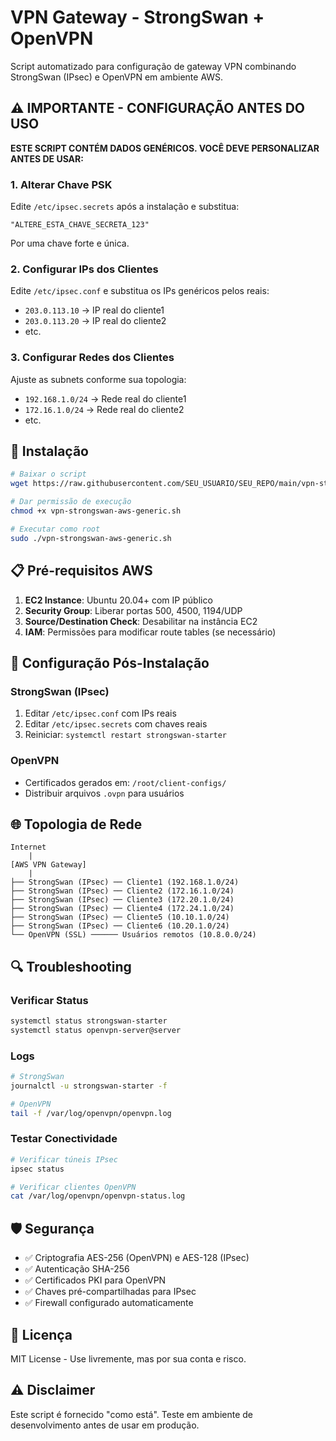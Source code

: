 # VPN Gateway - StrongSwan + OpenVPN

Script automatizado para configuração de gateway VPN combinando StrongSwan (IPsec) e OpenVPN em ambiente AWS.

## ⚠️ IMPORTANTE - CONFIGURAÇÃO ANTES DO USO

**ESTE SCRIPT CONTÉM DADOS GENÉRICOS. VOCÊ DEVE PERSONALIZAR ANTES DE USAR:**

### 1. Alterar Chave PSK
Edite `/etc/ipsec.secrets` após a instalação e substitua:
```
"ALTERE_ESTA_CHAVE_SECRETA_123"
```
Por uma chave forte e única.

### 2. Configurar IPs dos Clientes
Edite `/etc/ipsec.conf` e substitua os IPs genéricos pelos reais:
- `203.0.113.10` → IP real do cliente1
- `203.0.113.20` → IP real do cliente2
- etc.

### 3. Configurar Redes dos Clientes
Ajuste as subnets conforme sua topologia:
- `192.168.1.0/24` → Rede real do cliente1
- `172.16.1.0/24` → Rede real do cliente2
- etc.

## 🚀 Instalação

```bash
# Baixar o script
wget https://raw.githubusercontent.com/SEU_USUARIO/SEU_REPO/main/vpn-strongswan-aws-generic.sh

# Dar permissão de execução
chmod +x vpn-strongswan-aws-generic.sh

# Executar como root
sudo ./vpn-strongswan-aws-generic.sh
```

## 📋 Pré-requisitos AWS

1. **EC2 Instance**: Ubuntu 20.04+ com IP público
2. **Security Group**: Liberar portas 500, 4500, 1194/UDP
3. **Source/Destination Check**: Desabilitar na instância EC2
4. **IAM**: Permissões para modificar route tables (se necessário)

## 🔧 Configuração Pós-Instalação

### StrongSwan (IPsec)
1. Editar `/etc/ipsec.conf` com IPs reais
2. Editar `/etc/ipsec.secrets` com chaves reais
3. Reiniciar: `systemctl restart strongswan-starter`

### OpenVPN
- Certificados gerados em: `/root/client-configs/`
- Distribuir arquivos `.ovpn` para usuários

## 🌐 Topologia de Rede

```
Internet
    |
[AWS VPN Gateway]
    |
├── StrongSwan (IPsec) ── Cliente1 (192.168.1.0/24)
├── StrongSwan (IPsec) ── Cliente2 (172.16.1.0/24)
├── StrongSwan (IPsec) ── Cliente3 (172.20.1.0/24)
├── StrongSwan (IPsec) ── Cliente4 (172.24.1.0/24)
├── StrongSwan (IPsec) ── Cliente5 (10.10.1.0/24)
├── StrongSwan (IPsec) ── Cliente6 (10.20.1.0/24)
└── OpenVPN (SSL) ────── Usuários remotos (10.8.0.0/24)
```

## 🔍 Troubleshooting

### Verificar Status
```bash
systemctl status strongswan-starter
systemctl status openvpn-server@server
```

### Logs
```bash
# StrongSwan
journalctl -u strongswan-starter -f

# OpenVPN
tail -f /var/log/openvpn/openvpn.log
```

### Testar Conectividade
```bash
# Verificar túneis IPsec
ipsec status

# Verificar clientes OpenVPN
cat /var/log/openvpn/openvpn-status.log
```

## 🛡️ Segurança

- ✅ Criptografia AES-256 (OpenVPN) e AES-128 (IPsec)
- ✅ Autenticação SHA-256
- ✅ Certificados PKI para OpenVPN
- ✅ Chaves pré-compartilhadas para IPsec
- ✅ Firewall configurado automaticamente

## 📝 Licença

MIT License - Use livremente, mas por sua conta e risco.

## ⚠️ Disclaimer

Este script é fornecido "como está". Teste em ambiente de desenvolvimento antes de usar em produção.